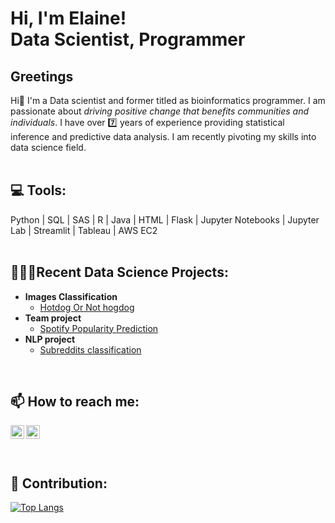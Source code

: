 <h1>Hi, I'm Elaine! <br/><a> Data Scientist</a>, <a>Programmer</a> </h1>

<h2> Greetings </h2>
Hi👋 I'm a Data scientist and former titled as bioinformatics programmer. I am passionate about <i>driving positive change that benefits communities and individuals</i>. I have over 7️⃣ years of experience providing statistical inference and predictive data analysis. I am recently pivoting my skills into data science field.<br>
</br>

<h2>💻<b> Tools</b>: </h2>
Python | SQL | SAS | R | Java | HTML | Flask | Jupyter Notebooks | Jupyter Lab | Streamlit | Tableau | AWS EC2 <br>
</br>

<h2> 👩🏻‍💻Recent Data Science Projects:</h2>

- <b>Images Classification</b>
  - [Hotdog Or Not hogdog](https://github.com/Elaine925/Hackathon-HotDog-NotHotDog)
- <b>Team project</b>
  - [Spotify Popularity Prediction](https://github.com/dillondiatlo/Team2) 
- <b>NLP project</b>
  - [Subreddits classification](https://github.com/Elaine925/Subreddits-classification-using-NLP) 
</br>


<h2> 📫 How to reach me:</h2>

[<img align="left" alt="ElaineC | Email" width="22px" src="https://cdn.jsdelivr.net/npm/simple-icons@v3/icons/gmail.svg" />][gmail]

<!-- [<img align="left" alt="JoshMadakor | Twitter" width="22px" src="https://cdn.jsdelivr.net/npm/simple-icons@v3/icons/twitter.svg" />][twitter] -->
[<img align="left" alt="ElaineC | LinkedIn" width="22px" src="https://cdn.jsdelivr.net/npm/simple-icons@v3/icons/linkedin.svg" />][linkedin]
<!-- [<img align="left" alt="JoshMadakor | Instagram" width="22px" src="https://cdn.jsdelivr.net/npm/simple-icons@v3/icons/instagram.svg" />][instagram] -->

[gmail]: https://mail.google.com/mail/u/1/?view=cm&fs=1&to=yilanc.91@gmail.com&tf=1
<!-- [youtube]: https://www.youtube.com/c/joshmadakor
[instagram]: https://www.instagram.com/joshmadakor/ -->
[linkedin]: https://www.linkedin.com/in/ychen925/<br>
<br>
<br>
<br>
<h2> 💪 Contribution:</h2>

[![Top Langs](https://github-readme-stats.vercel.app/api/top-langs/?username=Elaine925&layout=compact)](https://github-readme-stats.vercel.app/api/top-langs/?username=Elaine925&layout=compact)
<!--
**joshmadakor1/joshmadakor1** is a ✨ _special_ ✨ repository because its `README.md` (this file) appears on your GitHub profile.

Here are some ideas to get you started:

- 🔭 I’m currently working on ...
- 🌱 I’m currently learning ...
- 👯 I’m looking to collaborate on ...
- 🤔 I’m looking for help with ...
- 💬 Ask me about ...
- 📫 How to reach me: ...
- 😄 Pronouns: ...
- ⚡ Fun fact: ...
-->
